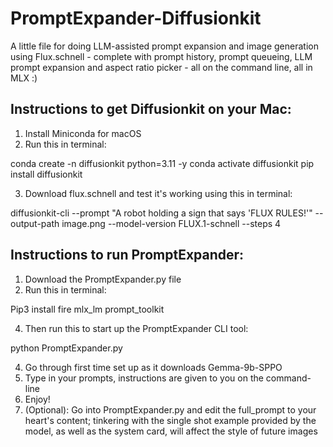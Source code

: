 # PromptExpander-Diffusionkit
A little file for doing LLM-assisted prompt expansion and image generation using Flux.schnell - complete with prompt history, prompt queueing, LLM prompt expansion and aspect ratio picker - all on the command line, all in MLX :)

## Instructions to get Diffusionkit on your Mac:
1. Install Miniconda for macOS
2. Run this in terminal:

conda create -n diffusionkit python=3.11 -y
conda activate diffusionkit
pip install diffusionkit

3. Download flux.schnell and test it's working using this in terminal:

diffusionkit-cli --prompt "A robot holding a sign that says 'FLUX RULES!'" --output-path image.png --model-version FLUX.1-schnell --steps 4

## Instructions to run PromptExpander:
1. Download the PromptExpander.py file
2. Run this in terminal:

Pip3 install fire mlx_lm prompt_toolkit

4. Then run this to start up the PromptExpander CLI tool:

python PromptExpander.py

4. Go through first time set up as it downloads Gemma-9b-SPPO
5. Type in your prompts, instructions are given to you on the command-line
6. Enjoy!
7. (Optional): Go into PromptExpander.py and edit the full_prompt to your heart's content; tinkering with the single shot example provided by the model, as well as the system card, will affect the style of future images
